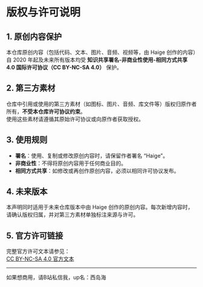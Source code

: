 # 版权与许可说明

## 1. 原创内容保护
本仓库原创内容（包括代码、文本、图片、音频、视频等，由 Haige 创作的内容）自 2020 年起及未来所有版本均受 **知识共享署名-非商业性使用-相同方式共享 4.0 国际许可协议（CC BY-NC-SA 4.0）** 保护。

## 2. 第三方素材
仓库中引用或使用的第三方素材（如图标、图片、音频、库文件等）版权归原作者所有，**不受本仓库许可协议约束**。  
使用这些素材请遵循其原始许可协议或向原作者获取授权。

## 3. 使用规则
- **署名**：使用、复制或修改原创内容时，请保留作者署名 “Haige”。  
- **非商业性**：不得将原创内容用于任何商业目的。  
- **相同方式共享**：如修改或再创作原创内容，必须以相同许可协议发布。  

## 4. 未来版本
本声明同时适用于未来仓库版本中由 Haige 创作的原创内容。每次新增内容时，请确认版权归属，并对第三方素材单独标注来源与许可。

## 5. 官方许可链接
完整官方许可文本请参见：  
[CC BY-NC-SA 4.0 官方文本](https://creativecommons.org/licenses/by-nc-sa/4.0/legalcode)

---

如果想商用，请B站私信我，up名：西岛海
